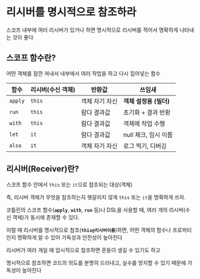 # 리시버를 명시적으로 참조하라

스코프 내부에 여러 리시버가 있거나 하면 명시적으로 리시버를 적어서 명확하게 나타내는 것이 좋다

## 스코프 함수란?

어떤 객체를 잠깐 꺼내서 내부에서 여러 작업을 하고 다시 집어넣는 함수

| 함수 | 리시버(수신 객체) | 반환값 | 쓰임새 |
| --- | --- | --- | --- |
| `apply` | `this` | 객체 자기 자신 | **객체 설정용 (빌더)** |
| `run` | `this` | 람다 결과값 | 초기화 + 결과 반환 |
| `with` | `this` | 람다 결과값 | 객체에 작업 수행 |
| `let` | `it` | 람다 결과값 | null 체크, 임시 이름 |
| `also` | `it` | 객체 자기 자신 | 로그 찍기, 디버깅 |

## 리시버(Receiver)란?

스코프 함수 안에서 `this` 또는 `it`으로 참조되는 대상(객체)

즉, 리시버 객체가 무엇을 참조하는지 헷갈리지 않게 `this` 또는 `it`을 명확하게 쓰자.

코틀린의 스코프 함수(**`apply`**, **`with`**, **`run`** 등)나 DSL을 사용할 때, 여러 개의 리시버(수신 객체)가 동시에 존재할 수 있다.

이럴 때 리시버를 명시적으로 참조(**`this@리시버이름`**)하면, 어떤 객체의 함수나 프로퍼티인지 명확하게 알 수 있어 가독성과 안전성이 높아진다

리시버가 여러 개일 때 암시적으로 참조하면 혼동이 생길 수 있기도 하고

명시적으로 참조하면 코드의 의도를 분명히 드러내고, 실수를 방지할 수 있기 때문에 가독성이 높아진다